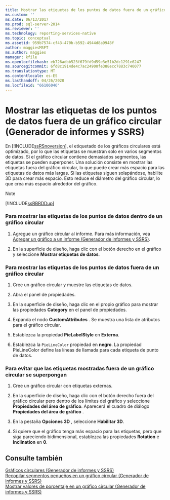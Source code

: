 ```yaml
---
title: Mostrar las etiquetas de los puntos de datos fuera de un gráfico circular (Generador de informes y SSRS) | Microsoft Docs
ms.custom: ''
ms.date: 06/13/2017
ms.prod: sql-server-2014
ms.reviewer: ''
ms.technology: reporting-services-native
ms.topic: conceptual
ms.assetid: 959b7574-cf43-470b-b592-4944d8a9948f
author: maggiesMSFT
ms.author: maggies
manager: kfile
ms.openlocfilehash: eb726adbb523f679fd9d59e3e51b2dc1291e6247
ms.sourcegitcommit: 6fd8c1914de4c7ac24900fe388ecc7883c740077
ms.translationtype: MT
ms.contentlocale: es-ES
ms.lasthandoff: 04/26/2020
ms.locfileid: "66106046"
---
```

# <a name="display-data-point-labels-outside-a-pie-chart-report-builder-and-ssrs"></a>Mostrar las etiquetas de los puntos de datos fuera de un gráfico circular (Generador de informes y SSRS)
  En [!INCLUDE[ssRSnoversion](../../includes/ssrsnoversion-md.md)], el etiquetado de los gráficos circulares está optimizado, por lo que las etiquetas se muestran solo en varios segmentos de datos. Si el gráfico circular contiene demasiados segmentos, las etiquetas se pueden superponer. Una solución consiste en mostrar las etiquetas fuera del gráfico circular, lo que puede crear más espacio para las etiquetas de datos más largas. Si las etiquetas siguen solapándose, habilite 3D para crear más espacio. Esto reduce el diámetro del gráfico circular, lo que crea más espacio alrededor del gráfico.  
  
> [!NOTE]  
>  [!INCLUDE[ssRBRDDup](../../includes/ssrbrddup-md.md)]  
  
### <a name="to-display-data-point-labels-inside-a-pie-chart"></a>Para mostrar las etiquetas de los puntos de datos dentro de un gráfico circular  
  
1.  Agregue un gráfico circular al informe. Para más información, vea [Agregar un gráfico a un informe &#40;Generador de informes y SSRS&#41;](add-a-chart-to-a-report-report-builder-and-ssrs.md).  
  
2.  En la superficie de diseño, haga clic con el botón derecho en el gráfico y seleccione **Mostrar etiquetas de datos**.  
  
### <a name="to-display-data-point-labels-outside-a-pie-chart"></a>Para mostrar las etiquetas de los puntos de datos fuera de un gráfico circular  
  
1.  Cree un gráfico circular y muestre las etiquetas de datos.  
  
2.  Abra el panel de propiedades.  
  
3.  En la superficie de diseño, haga clic en el propio gráfico para mostrar las propiedades **Category** en el panel de propiedades.  
  
4.  Expanda el nodo **CustomAttributes** . Se muestra una lista de atributos para el gráfico circular.  
  
5.  Establezca la propiedad **PieLabelStyle** en **Externa**.  
  
6.  Establezca la `PieLineColor` propiedad en **negro**. La propiedad PieLineColor define las líneas de llamada para cada etiqueta de punto de datos.  
  
### <a name="to-prevent-overlapping-labels-displayed-outside-a-pie-chart"></a>Para evitar que las etiquetas mostradas fuera de un gráfico circular se superpongan  
  
1.  Cree un gráfico circular con etiquetas externas.  
  
2.  En la superficie de diseño, haga clic con el botón derecho fuera del gráfico circular pero dentro de los límites del gráfico y seleccione **Propiedades del área de gráfico**. Aparecerá el cuadro de diálogo **Propiedades del área de gráfico** .  
  
3.  En la pestaña **Opciones 3D** , seleccione **Habilitar 3D**.  
  
4.  Si quiere que el gráfico tenga más espacio para las etiquetas, pero que siga pareciendo bidimensional, establezca las propiedades **Rotation** e **Inclination** en **0**.  
  
## <a name="see-also"></a>Consulte también  
 [Gráficos circulares &#40;Generador de informes y SSRS&#41;](charts-report-builder-and-ssrs.md)   
 [Recopilar segmentos pequeños en un gráfico circular &#40;Generador de informes y SSRS&#41;](collect-small-slices-on-a-pie-chart-report-builder-and-ssrs.md)   
 [Mostrar valores de porcentaje en un gráfico circular &#40;Generador de informes y SSRS&#41;](display-percentage-values-on-a-pie-chart-report-builder-and-ssrs.md)  
  
  
